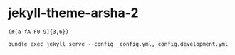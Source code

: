# jekyll-theme-arsha-2

```regexp
(#[a-fA-F0-9]{3,6})
```

```shell
bundle exec jekyll serve --config _config.yml,_config.development.yml
```
